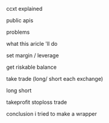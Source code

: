 ccxt explained

public apis

problems

what this aricle 'll do

set margin / leverage

get riskable balance

take trade (long/ short each exchange)

long short

takeprofit stoploss trade

conclusion i tried to make a wrapper
